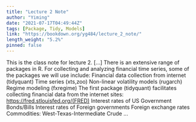 ```yaml
---
title: "Lecture 2 Note"
author: "Yiming"
date: "2021-07-17T04:49:44Z"
tags: [Package, Tidy, Models]
link: "https://bookdown.org/yg484/lecture_2_note/"
length_weight: "5.2%"
pinned: false
---
```


This is the class note for lecture 2. [...] There is an extensive range of packages in R. For collecting and analyzing financial time series, some of the packages we will use include: Financial data collection from internet (tidyquant) Time series (xts,zoo) Non-linear volatility models (rugarch) Regime modeling (fxregime) The first package (tidyquant) facilitates collecting financial data from the internet sites: https://fred.stlouisfed.org/(FRED) Interest rates of US Government Bonds/Bills Interest rates of Foreign governments Foreign exchange rates Commodities: West-Texas-Intermediate Crude  ...
